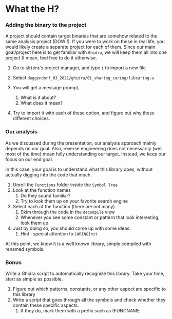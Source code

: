 # What the H?

### Adding the binary to the project

A project should contain target binaries that are somehow related to the same analysis project (DOW!!). If you were to work on these in real life, you would likely create a separate project for each of them. Since our main goal/project here is to get familiar with `Ghidra`, we will keep them all into one project (I mean, feel free to do it otherwise.

1. Go to `Ghidra`'s project manager, and type `i` to import a new file
2. Select `deggendorf_03_2021/ghidra/01_sharing_caring/libcaring.a`
3. You will get a message prompt,
	1. What is it about?
	2. What does it mean?

4. Try to import it with each of these option, and figure out why these different choices.


### Our analysis

As we discussed during the presentation, our analysis approach mainly depends on our goal. Also, reverse engineering does not necessarily (well most of the time) mean fully understanding our target. Instead, we keep our focus on our end goal.

In this case, your goal is to understand what this library does, without actually digging into the code that much.

1. Unroll the `Functions` folder inside the `Symbol Tree`
2. Look at the function names
	1. Do they sound familiar?
	2. Try to look them up on your favorite search engine
3. Select each of the function (there are not many)
	1. Skim through the code in the `decompile` view
	2. Whenever you see some constant or pattern that look interesting, look them up
4. Just by doing so, you should come up with some ideas.
	1. Hint : special attention to `CARINGInit`

At this point, we know it is a well known library, simply compiled with renamed symbols. 


### Bonus

Write a Ghidra script to automatically recognize this library. Take your time, start as simple as possible.

1. Figure out which patterns, constants, or any other aspect are specific to this library
2. Write a script that goes through all the symbols and check whether they contain these specific aspects.
	1. If they do, mark them with a prefix such as (FUNCNAME





